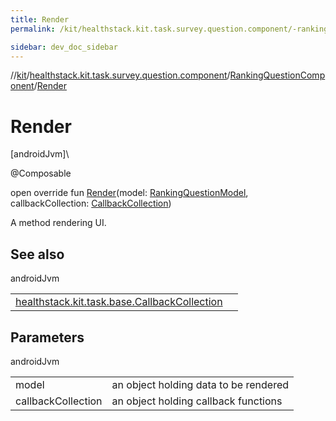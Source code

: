 ```yaml
---
title: Render
permalink: /kit/healthstack.kit.task.survey.question.component/-ranking-question-component/-render.html

sidebar: dev_doc_sidebar
---
```

//[kit](../../../index.html)/[healthstack.kit.task.survey.question.component](../index.html)/[RankingQuestionComponent](index.html)/[Render](-render.html)



# Render



[androidJvm]\




@Composable



open override fun [Render](-render.html)(model: [RankingQuestionModel](../../healthstack.kit.task.survey.question.model/-ranking-question-model/index.html), callbackCollection: [CallbackCollection](../../healthstack.kit.task.base/-callback-collection/index.html))



A method rendering UI.



## See also


androidJvm

| | |
|---|---|
| [healthstack.kit.task.base.CallbackCollection](../../healthstack.kit.task.base/-callback-collection/index.html) |  |



## Parameters


androidJvm

| | |
|---|---|
| model | an object holding data to be rendered |
| callbackCollection | an object holding callback functions |





